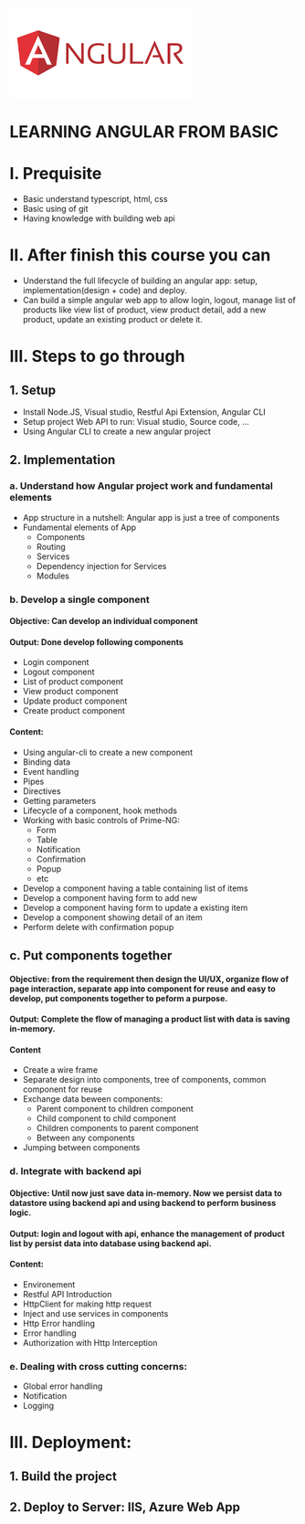 ![Angular](./Images/Angular.png)
# LEARNING ANGULAR FROM BASIC


# I. Prequisite
- Basic understand typescript, html, css
- Basic using of git
- Having knowledge with building web api

# II. After finish this course you can
- Understand the full lifecycle of building an angular app: setup, implementation(design + code) and deploy.
- Can build a simple angular web app to allow login, logout, manage list of products like view list of product, view product detail, add a new product, update an existing product or delete it.

# III. Steps to go through
## 1. Setup
- Install Node.JS, Visual studio, Restful Api Extension, Angular CLI
- Setup project Web API to run: Visual studio, Source code, ...
- Using Angular CLI to create a new angular project

## 2. Implementation
### a. Understand how Angular project work and fundamental elements
- App structure in a nutshell: Angular app is just a tree of components
- Fundamental elements of App
    - Components
    - Routing
    - Services
    - Dependency injection for Services
    - Modules

### b. Develop a single component
#### **Objective**: Can develop an individual component

#### **Output**: Done develop following components
- Login component 
- Logout component
- List of product component
- View product component
- Update product component
- Create product component

#### **Content:**
- Using angular-cli to create a new component
- Binding data
- Event handling
- Pipes
- Directives
- Getting parameters
- Lifecycle of a component, hook methods
- Working with basic controls of Prime-NG:
    - Form
    - Table
    - Notification
    - Confirmation
    - Popup
    - etc
- Develop a component having a table containing list of items
- Develop a component having form to add new
- Develop a component having form to update a existing item
- Develop a component showing detail of an item
- Perform delete with confirmation popup

## c. Put components together
#### **Objective**: from the requirement then design the UI/UX, organize flow of page interaction, separate app into component for reuse and easy to develop, put components together to peform a purpose.  

#### **Output**: Complete the flow of managing a product list with data is saving in-memory.

#### **Content**
- Create a wire frame
- Separate design into components, tree of components, common component for reuse
- Exchange data beween components: 
    - Parent component to children component
    - Child component to child component
    - Children components to parent component
    - Between any components
- Jumping between components

### d. Integrate with backend api

#### **Objective**: Until now just save data in-memory. Now we persist data to datastore using backend api and using backend to perform business logic.

#### **Output**: login and logout with api, enhance the management of product list by persist data into database using backend api.

#### **Content**:
- Environement
- Restful API Introduction
- HttpClient for making http request
- Inject and use services in components
- Http Error handling
- Error handling
- Authorization with Http Interception
    
### e. Dealing with cross cutting concerns:
- Global error handling
- Notification
- Logging

# III. Deployment:
## 1. Build the project
## 2. Deploy to Server: IIS, Azure Web App


